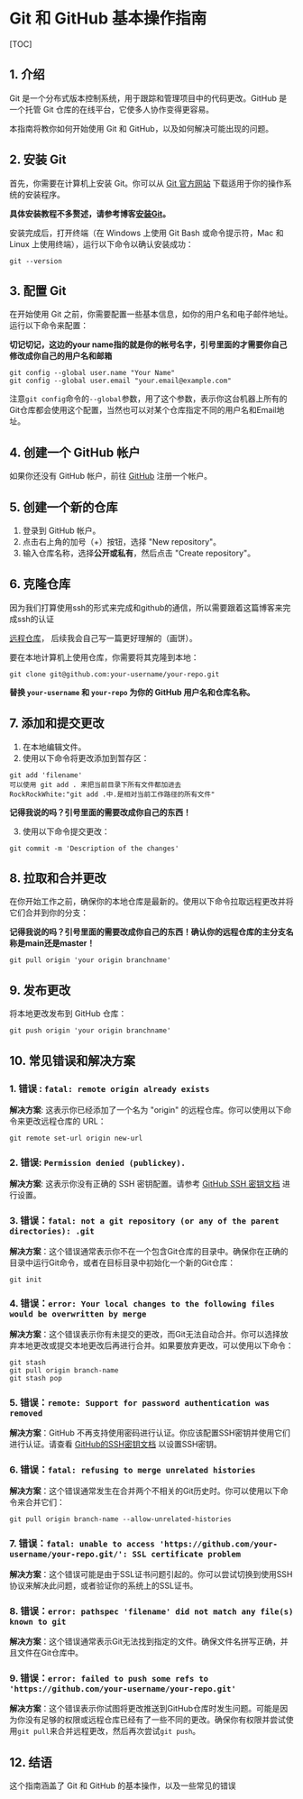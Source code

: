 # Git 和 GitHub 基本操作指南

[TOC]

## 1. 介绍

Git 是一个分布式版本控制系统，用于跟踪和管理项目中的代码更改。GitHub 是一个托管 Git 仓库的在线平台，它使多人协作变得更容易。

本指南将教你如何开始使用 Git 和 GitHub，以及如何解决可能出现的问题。

## 2. 安装 Git

首先，你需要在计算机上安装 Git。你可以从 [Git 官方网站](https://git-scm.com/downloads) 下载适用于你的操作系统的安装程序。

**具体安装教程不多赘述，请参考博客[安装Git](https://www.liaoxuefeng.com/wiki/896043488029600/896067074338496)。**

安装完成后，打开终端（在 Windows 上使用 Git Bash 或命令提示符，Mac 和 Linux 上使用终端），运行以下命令以确认安装成功：

```
git --version
```

## 3. 配置 Git

在开始使用 Git 之前，你需要配置一些基本信息，如你的用户名和电子邮件地址。运行以下命令来配置：

**切记切记，这边的your name指的就是你的帐号名字，引号里面的才需要你自己修改成你自己的用户名和邮箱**

```
git config --global user.name "Your Name"
git config --global user.email "your.email@example.com"
```

注意`git config`命令的`--global`参数，用了这个参数，表示你这台机器上所有的Git仓库都会使用这个配置，当然也可以对某个仓库指定不同的用户名和Email地址。

## 4. 创建一个 GitHub 帐户

如果你还没有 GitHub 帐户，前往 [GitHub](https://github.com/) 注册一个帐户。

## 5. 创建一个新的仓库

1. 登录到 GitHub 帐户。
2. 点击右上角的加号（+）按钮，选择 "New repository"。
3. 输入仓库名称，选择**公开或私有**，然后点击 "Create repository"。

## 6. 克隆仓库

因为我们打算使用ssh的形式来完成和github的通信，所以需要跟着这篇博客来完成ssh的认证

[远程仓库](https://www.liaoxuefeng.com/wiki/896043488029600/896954117292416)， 后续我会自己写一篇更好理解的（画饼）。

要在本地计算机上使用仓库，你需要将其克隆到本地：

```shell
git clone git@github.com:your-username/your-repo.git
```

**替换 `your-username` 和 `your-repo` 为你的 GitHub 用户名和仓库名称。**

## 7. 添加和提交更改

1. 在本地编辑文件。
2. 使用以下命令将更改添加到暂存区：

```
git add 'filename'
可以使用 git add . 来把当前目录下所有文件都加进去
RockRockWhite:"git add .中.是相对当前工作路径的所有文件"
```

**记得我说的吗？引号里面的需要改成你自己的东西！**

3. 使用以下命令提交更改：

```
git commit -m 'Description of the changes'
```

## 8. 拉取和合并更改

在你开始工作之前，确保你的本地仓库是最新的。使用以下命令拉取远程更改并将它们合并到你的分支：

**记得我说的吗？引号里面的需要改成你自己的东西！确认你的远程仓库的主分支名称是main还是master！**

```
git pull origin 'your origin branchname'
```

## 9. 发布更改

将本地更改发布到 GitHub 仓库：

```
git push origin 'your origin branchname'
```

## 10. 常见错误和解决方案

### 1. 错误 : `fatal: remote origin already exists`

**解决方案**: 这表示你已经添加了一个名为 "origin" 的远程仓库。你可以使用以下命令来更改远程仓库的 URL：

```
git remote set-url origin new-url
```

### 2. 错误: `Permission denied (publickey).`

**解决方案**: 这表示你没有正确的 SSH 密钥配置。请参考 [GitHub SSH 密钥文档](https://docs.github.com/en/authentication/connecting-to-github-with-ssh) 进行设置。

### 3. 错误：`fatal: not a git repository (or any of the parent directories): .git`

**解决方案**：这个错误通常表示你不在一个包含Git仓库的目录中。确保你在正确的目录中运行Git命令，或者在目标目录中初始化一个新的Git仓库：

```
git init
```

### 4. 错误：`error: Your local changes to the following files would be overwritten by merge`

**解决方案**：这个错误表示你有未提交的更改，而Git无法自动合并。你可以选择放弃本地更改或提交本地更改后再进行合并。如果要放弃更改，可以使用以下命令：

```
git stash
git pull origin branch-name
git stash pop
```

### 5. 错误：`remote: Support for password authentication was removed`

**解决方案**：GitHub 不再支持使用密码进行认证。你应该配置SSH密钥并使用它们进行认证。请查看 [GitHub的SSH密钥文档](https://docs.github.com/en/authentication/connecting-to-github-with-ssh) 以设置SSH密钥。

### 6. 错误：`fatal: refusing to merge unrelated histories`

**解决方案**：这个错误通常发生在合并两个不相关的Git历史时。你可以使用以下命令来合并它们：

```
git pull origin branch-name --allow-unrelated-histories
```

### 7. 错误：`fatal: unable to access 'https://github.com/your-username/your-repo.git/': SSL certificate problem`

**解决方案**：这个错误可能是由于SSL证书问题引起的。你可以尝试切换到使用SSH协议来解决此问题，或者验证你的系统上的SSL证书。

### 8. 错误：`error: pathspec 'filename' did not match any file(s) known to git`

**解决方案**：这个错误通常表示Git无法找到指定的文件。确保文件名拼写正确，并且文件在Git仓库中。

### 9. 错误：`error: failed to push some refs to 'https://github.com/your-username/your-repo.git'`

**解决方案**：这个错误表示你试图将更改推送到GitHub仓库时发生问题。可能是因为你没有足够的权限或远程仓库已经有了一些不同的更改。确保你有权限并尝试使用`git pull`来合并远程更改，然后再次尝试`git push`。

## 12. 结语

这个指南涵盖了 Git 和 GitHub 的基本操作，以及一些常见的错误